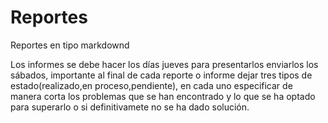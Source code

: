 # Reportes

Reportes en tipo markdownd

Los informes se debe hacer los días jueves para presentarlos enviarlos los sábados, importante al final de cada reporte o informe dejar tres tipos de estado(realizado,en proceso,pendiente), en cada uno especificar de manera corta los problemas que se han encontrado y lo que se ha optado para superarlo o si definitivamete no se ha dado solución.